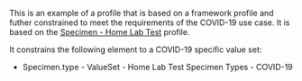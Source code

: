 This is an example of a profile that is based on a framework profile and futher constrained to meet the requirements of the COVID-19 use case. It is based on the [Specimen - Home Lab Test](StructureDefinition-Specimen-home-lab-test.html) profile. 

It constrains the following element to a COVID-19 specific value set:
* Specimen.type -  ValueSet - Home Lab Test Specimen Types - COVID-19